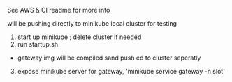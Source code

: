 See AWS & CI readme for more info

will be pushing directly to minikube local cluster for testing 


1) start up minikube ; delete cluster if needed
2) run startup.sh 
- gateway img will be compiled sand push ed to cluster seperatly
3) expose minikube server for gateway, 'minikube service gateway -n slot' 